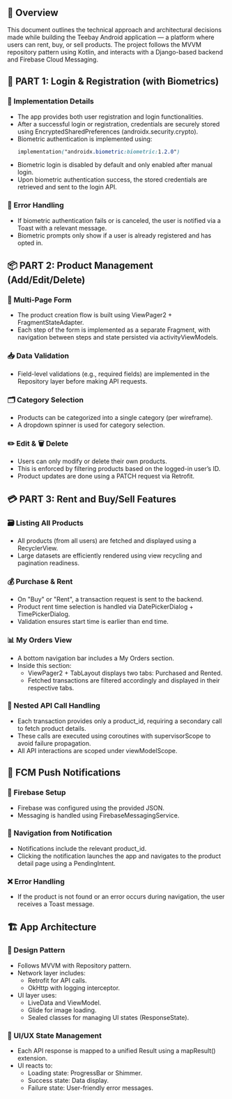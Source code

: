 ## 🧠 Overview
This document outlines the technical approach and architectural decisions made while building the Teebay Android application — a platform where users can rent, buy, or sell products. The project follows the MVVM repository pattern using Kotlin, and interacts with a Django-based backend and Firebase Cloud Messaging.

## 🔐 PART 1: Login & Registration (with Biometrics)

### 🔧 Implementation Details
- The app provides both user registration and login functionalities.
- After a successful login or registration, credentials are securely stored using EncryptedSharedPreferences (androidx.security.crypto).
- Biometric authentication is implemented using:
    ```scss
    implementation("androidx.biometric:biometric:1.2.0")
    ```
- Biometric login is disabled by default and only enabled after manual login.
- Upon biometric authentication success, the stored credentials are retrieved and sent to the login API.

### 🛑 Error Handling
- If biometric authentication fails or is canceled, the user is notified via a Toast with a relevant message.
- Biometric prompts only show if a user is already registered and has opted in.

## 📦 PART 2: Product Management (Add/Edit/Delete)

### 🧭 Multi-Page Form
- The product creation flow is built using ViewPager2 + FragmentStateAdapter.
- Each step of the form is implemented as a separate Fragment, with navigation between steps and state persisted via activityViewModels.

### 📥 Data Validation
- Field-level validations (e.g., required fields) are implemented in the Repository layer before making API requests.

### 🗂 Category Selection
- Products can be categorized into a single category (per wireframe).
- A dropdown spinner is used for category selection.

### ✏️ Edit & 🗑 Delete
- Users can only modify or delete their own products.
- This is enforced by filtering products based on the logged-in user’s ID.
- Product updates are done using a PATCH request via Retrofit.

## 💳 PART 3: Rent and Buy/Sell Features

### 🗃 Listing All Products
- All products (from all users) are fetched and displayed using a RecyclerView.
- Large datasets are efficiently rendered using view recycling and pagination readiness.

### 💰 Purchase & Rent
- On "Buy" or "Rent", a transaction request is sent to the backend.
- Product rent time selection is handled via DatePickerDialog + TimePickerDialog.
- Validation ensures start time is earlier than end time.

### 📊 My Orders View
- A bottom navigation bar includes a My Orders section.
- Inside this section:
    - ViewPager2 + TabLayout displays two tabs: Purchased and Rented.
    - Fetched transactions are filtered accordingly and displayed in their respective tabs.

### 🧠 Nested API Call Handling
- Each transaction provides only a product_id, requiring a secondary call to fetch product details.
- These calls are executed using coroutines with supervisorScope to avoid failure propagation.
- All API interactions are scoped under viewModelScope.

## 🔔 FCM Push Notifications

### 🔧 Firebase Setup
- Firebase was configured using the provided JSON.
- Messaging is handled using FirebaseMessagingService.

### 🎯 Navigation from Notification
- Notifications include the relevant product_id.
- Clicking the notification launches the app and navigates to the product detail page using a PendingIntent.

### ❌ Error Handling
- If the product is not found or an error occurs during navigation, the user receives a Toast message.

## 🏗️ App Architecture

### 📐 Design Pattern
- Follows MVVM with Repository pattern.
- Network layer includes:
    - Retrofit for API calls.
    - OkHttp with logging interceptor.
- UI layer uses:
    - LiveData and ViewModel.
    - Glide for image loading.
    - Sealed classes for managing UI states (ResponseState).

### 🧪 UI/UX State Management
- Each API response is mapped to a unified Result<T> using a mapResult() extension.
- UI reacts to:
    - Loading state: ProgressBar or Shimmer.
    - Success state: Data display.
    - Failure state: User-friendly error messages.